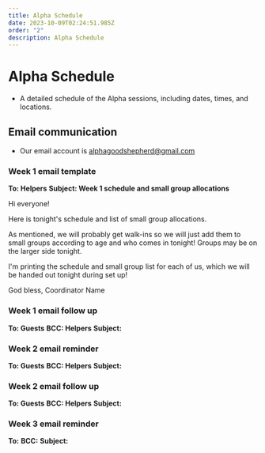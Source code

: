```yaml
---
title: Alpha Schedule
date: 2023-10-09T02:24:51.985Z
order: "2"
description: Alpha Schedule
---
```


# Alpha Schedule

- A detailed schedule of the Alpha sessions, including dates, times, and locations.

## Email communication

- Our email account is alphagoodshepherd@gmail.com

### Week 1 email template

**To: Helpers**
**Subject: Week 1 schedule and small group allocations**

Hi everyone!

Here is tonight's schedule and list of small group allocations.

As mentioned, we will probably get walk-ins so we will just add them to small groups according to age and who comes in tonight! Groups may be on the larger side tonight.

I'm printing the schedule and small group list for each of us, which we will be handed out tonight during set up! 

God bless,
Coordinator Name

### Week 1 email follow up

**To: Guests**
**BCC: Helpers**
**Subject:**

### Week 2 email reminder

**To: Guests**
**BCC: Helpers**
**Subject:**

### Week 2 email follow up

**To: Guests**
**BCC: Helpers**
**Subject:**

### Week 3 email reminder
**To:**
**BCC:**
**Subject:**
